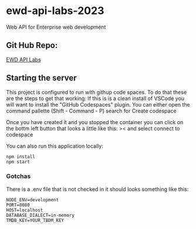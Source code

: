 # ewd-api-labs-2023
Web API for Enterprise web development

## Git Hub Repo:
[EWD API Labs](https://github.com/setu-aaron/ewd-api-labs-2023)

## Starting the server
This project is configured to run with githup code spaces. To do that these are the steps to get that working:
If this is is a clean install of VSCode you will want to install the "GitHub Codespaces" plugin.
You can either open the command pallette (Shift - Command - P) search for Create codespace

Once you have created it and you stopped the container you can click on the bottm left button that looks a little like this: >< and select connect to codespace

You can also run this application locally:
```
npm install
npm start
```
### Gotchas
There is a .env file that is not checked in it should looks something like this:
```
NODE_ENV=development
PORT=8080
HOST=localhost
DATABASE_DIALECT=in-memory
TMDB_KEY=YOUR_TBDM_KEY
```